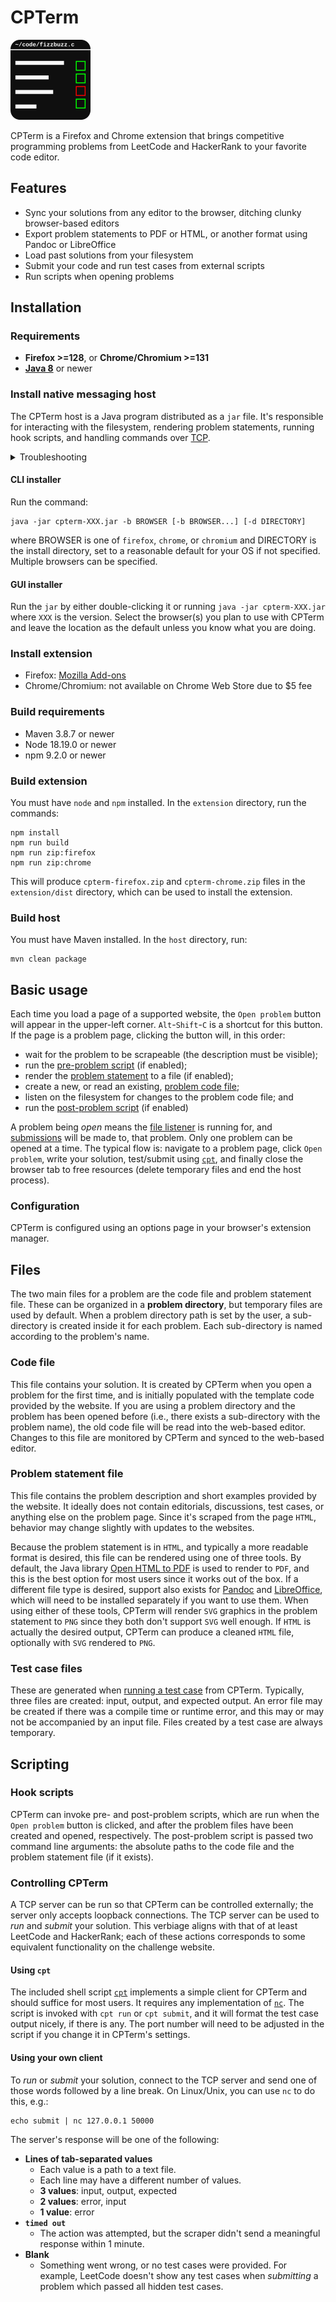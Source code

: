 # CPTerm

![cpterm logo](extension/icons/cpterm-128.png)

CPTerm is a Firefox and Chrome extension that brings competitive programming
problems from LeetCode and HackerRank to your favorite code editor.

## Features

- Sync your solutions from any editor to the browser, ditching clunky
browser-based editors
- Export problem statements to PDF or HTML, or another format using Pandoc or
LibreOffice
- Load past solutions from your filesystem
- Submit your code and run test cases from external scripts
- Run scripts when opening problems

## Installation

### Requirements

- **Firefox >=128**, or **Chrome/Chromium >=131**
- [**Java 8**](https://www.java.com/) or newer

### Install native messaging host

The CPTerm host is a Java program distributed as a `jar` file.  It's responsible
for interacting with the filesystem, rendering problem statements, running hook
scripts, and handling commands over [TCP](#controlling-cpterm).

<details>
<summary>Troubleshooting</summary>
Ensure that the <code>java</code> binary of the JRE is in your
<code>PATH</code>.  This should happen by default if you used an installer or
your Linux distribution's package manager, but run <code>java -version</code> in
a terminal or command prompt to make sure.  Additionally, the system-wide JRE
will be used to run the host itself.
</details>

#### CLI installer

Run the command:
```
java -jar cpterm-XXX.jar -b BROWSER [-b BROWSER...] [-d DIRECTORY]
```
where BROWSER is one of `firefox`, `chrome`, or `chromium` and DIRECTORY is the
install directory, set to a reasonable default for your OS if not specified.
Multiple browsers can be specified.

#### GUI installer

Run the `jar` by either double-clicking it or running `java -jar cpterm-XXX.jar`
where `XXX` is the version.  Select the browser(s) you plan to use with CPTerm
and leave the location as the default unless you know what you are doing.

### Install extension

- Firefox: [Mozilla
Add-ons](https://addons.mozilla.org/en-US/firefox/addon/cpterm/)
- Chrome/Chromium: not available on Chrome Web Store due to $5 fee

### Build requirements

- Maven 3.8.7 or newer
- Node 18.19.0 or newer
- npm 9.2.0 or newer

### Build extension

You must have `node` and `npm` installed.  In the `extension` directory, run the
commands:
```
npm install
npm run build
npm run zip:firefox
npm run zip:chrome
```
This will produce `cpterm-firefox.zip` and `cpterm-chrome.zip` files in the
`extension/dist` directory, which can be used to install the extension.

### Build host

You must have Maven installed.  In the `host` directory, run:
```
mvn clean package
```

## Basic usage

Each time you load a page of a supported website, the `Open problem` button will
appear in the upper-left corner.  `Alt`-`Shift`-`C` is a shortcut for this
button.  If the page is a problem page, clicking the button will, in this order:

- wait for the problem to be scrapeable (the description must be visible);
- run the [pre-problem script](#hook-scripts) (if enabled);
- render the [problem statement](#problem-statement-file) to a file (if enabled);
- create a new, or read an existing, [problem code file](#code-file);
- listen on the filesystem for changes to the problem code file; and
- run the [post-problem script](#hook-scripts) (if enabled)

A problem being _open_ means the [file listener](#code-file) is running for, and
[submissions](#controlling-cpterm) will be made to, that problem.  Only one
problem can be opened at a time.  The typical flow is: navigate to a problem
page, click `Open problem`, write your solution, test/submit using
[`cpt`](#using-cpt), and finally close the browser tab to free
resources (delete temporary files and end the host process).

### Configuration

CPTerm is configured using an options page in your browser's extension manager.

## Files

The two main files for a problem are the code file and problem statement file.
These can be organized in a **problem directory**, but temporary files are used
by default.  When a problem directory path is set by the user, a sub-directory
is created inside it for each problem.  Each sub-directory is named according to
the problem's name.

### Code file

This file contains your solution.  It is created by CPTerm when you open a
problem for the first time, and is initially populated with the template code
provided by the website.  If you are using a problem directory and the problem
has been opened before (i.e., there exists a sub-directory with the problem
name), the old code file will be read into the web-based editor.  Changes to
this file are monitored by CPTerm and synced to the web-based editor.

### Problem statement file

This file contains the problem description and short examples provided by the
website.  It ideally does not contain editorials, discussions, test cases, or
anything else on the problem page.  Since it's scraped from the page `HTML`,
behavior may change slightly with updates to the websites.

Because the problem statement is in `HTML`, and typically a more readable format
is desired, this file can be rendered using one of three tools.  By default, the
Java library [Open HTML to PDF](https://github.com/openhtmltopdf/openhtmltopdf)
is used to render to `PDF`, and this is the best option for most users since it
works out of the box.  If a different file type is desired, support also exists
for [Pandoc](https://pandoc.org/) and
[LibreOffice](https://www.libreoffice.org/), which will need to be installed
separately if you want to use them.  When using either of these tools, CPTerm
will render `SVG` graphics in the problem statement to `PNG` since they both
don't support `SVG` well enough.  If `HTML` is actually the desired output,
CPTerm can produce a cleaned `HTML` file, optionally with `SVG` rendered to
`PNG`.

### Test case files

These are generated when [running a test case](#controlling-cpterm) from CPTerm.
Typically, three files are created: input, output, and expected output.  An
error file may be created if there was a compile time or runtime error, and this
may or may not be accompanied by an input file.  Files created by a test case
are always temporary.

## Scripting

### Hook scripts

CPTerm can invoke pre- and post-problem scripts, which are run when the `Open
problem` button is clicked, and after the problem files have been created and
opened, respectively.  The post-problem script is passed two command line
arguments: the absolute paths to the code file and the problem statement file
(if it exists).

### Controlling CPTerm

A TCP server can be run so that CPTerm can be controlled externally; the server
only accepts loopback connections.  The TCP server can be used to _run_ and
_submit_ your solution.  This verbiage aligns with that of at least LeetCode and
HackerRank; each of these actions corresponds to some equivalent functionality
on the challenge website.

#### Using `cpt`

The included shell script [`cpt`](util/cpt) implements a simple client for CPTerm
and should suffice for most users.  It requires any implementation of
[`nc`](https://en.wikipedia.org/wiki/Netcat).  The script is invoked with `cpt
run` or `cpt submit`, and it will format the test case output nicely, if there
is any.  The port number will need to be adjusted in the script if you change it
in CPTerm's settings.

#### Using your own client

To _run_ or _submit_ your solution, connect to the TCP server and send one of
those words followed by a line break.  On Linux/Unix, you can use `nc` to do
this, e.g.:
```
echo submit | nc 127.0.0.1 50000
```

The server's response will be one of the following:

- **Lines of tab-separated values**
  - Each value is a path to a text file.
  - Each line may have a different number of values.
  - **3 values**: input, output, expected
  - **2 values**: error, input
  - **1 value**: error
- **`timed out`**
  - The action was attempted, but the scraper didn't send a meaningful response
  within 1 minute.
- **Blank**
  - Something went wrong, or no test cases were provided.  For example, LeetCode
  doesn't show any test cases when _submitting_ a problem which passed all
  hidden test cases.